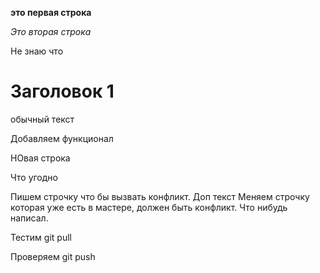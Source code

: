 **это первая строка**

*Это вторая строка*

Не знаю что

# Заголовок 1

обычный текст

Добавляем функционал

НОвая строка

Что угодно

Пишем строчку что бы вызвать конфликт. Доп текст
Меняем строчку которая уже есть в мастере, должен быть конфликт. Что нибудь написал.

Тестим git pull

Проверяем git push
